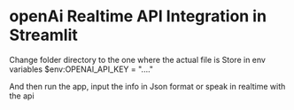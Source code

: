# openAi Realtime API Integration in Streamlit

Change folder directory to the one where the actual file is
Store in env variables $env:OPENAI_API_KEY = "...." 

And then run the app, input the info in Json format or speak in realtime with the api
